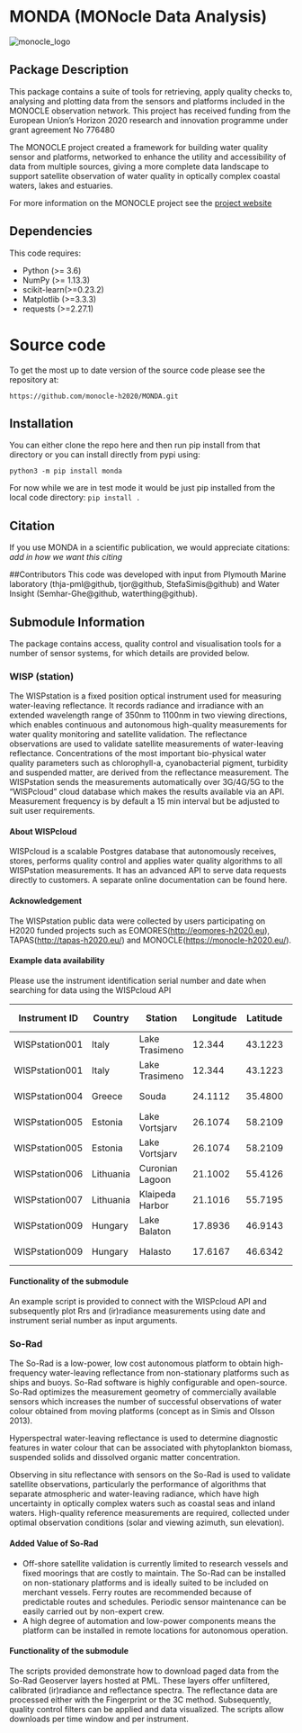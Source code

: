 # MONDA (MONocle Data Analysis)

![monocle_logo](https://avatars1.githubusercontent.com/u/36449994?s=200&v=4)

## Package Description
This package contains a suite of tools for retrieving, apply quality checks to, analysing and plotting data from the 
sensors and platforms included in the MONOCLE observation network. This project has received funding from the 
European Union’s Horizon 2020 research and innovation programme under grant agreement No 776480

The MONOCLE project created a framework for building water quality sensor and platforms, networked to enhance the 
utility and accessibility of data from multiple sources, giving a more complete data landscape to support satellite
observation of water quality in optically complex coastal waters, lakes and estuaries.

For more information on the MONOCLE project see the [project website](https://www.monocle-h2020.eu/Home)

## Dependencies
This code requires:
- Python (>= 3.6)
- NumPy (>= 1.13.3)
- scikit-learn(>=0.23.2)
- Matplotlib (>=3.3.3)
- requests (>=2.27.1)

# Source code
To get the most up to date version of the source code please see the repository at:
```
https://github.com/monocle-h2020/MONDA.git
```

## Installation
You can either clone the repo here and then run pip install from that directory or you can install directly from pypi 
using:

```python3 -m pip install monda```

For now while we are in test mode it would be just pip installed from the local code directory:
```pip install .```

## Citation
If you use MONDA in a scientific publication, we would appreciate citations: 
*add in how we want this citing*

##Contributors
This code was developed with input from Plymouth Marine laboratory (thja-pml@github, tjor@github, StefaSimis@github) and 
Water Insight (Semhar-Ghe@github, waterthing@github). 

## Submodule Information
The package contains access, quality control and visualisation tools for a number of sensor systems, for which details are provided below.

### WISP (station)
The WISPstation is a fixed position optical instrument used for measuring water-leaving reflectance.
It records radiance and irradiance with an extended wavelength range of 350nm to 1100nm in two viewing directions,
which enables continuous and autonomous high-quality measurements for water quality monitoring and satellite validation. 
The reflectance observations are used to validate satellite measurements of water-leaving reflectance. 
Concentrations of the most important bio-physical water quality parameters such as chlorophyll-a, cyanobacterial pigment, turbidity and suspended matter, are derived from the reflectance measurement. The WISPstation sends the measurements automatically over 3G/4G/5G to the “WISPcloud” cloud database which makes the results available via an API. Measurement frequency is by default a 15 min interval but be adjusted to suit user requirements. 

#### About WISPcloud
WISPcloud is a scalable Postgres database that autonomously receives, stores, performs quality control and 
applies water quality algorithms to all WISPstation measurements. It has an advanced API to serve data requests directly to customers. A separate online documentation can be found here. 

#### Acknowledgement 
The WISPstation public data were collected by users participating on H2020 funded projects such as EOMORES(http://eomores-h2020.eu), TAPAS(http://tapas-h2020.eu/) and MONOCLE(https://monocle-h2020.eu/). 

#### Example data availability
Please use the instrument identification serial number and date when searching for data using the WISPcloud API
 
| Instrument ID  | Country   | Station         | Longitude | Latitude | Start Date | End Date   |
|----------------|-----------|-----------------|-----------|----------|------------|------------|
| WISPstation001 | Italy     | Lake Trasimeno  | 12.344    | 43.1223  | 2018-04-30 | 2018-10-14 |
| WISPstation001 | Italy     | Lake Trasimeno  | 12.344    | 43.1223  | 2019-06-20 | 2021-05-04 |
| WISPstation004 | Greece    | Souda           | 24.1112   | 35.4800  | 2018-07-17 | 2019-08-09 |
| WISPstation005 | Estonia   | Lake Vortsjarv  | 26.1074   | 58.2109  | 2018-05-28 | 2018-10-26 |
| WISPstation005 | Estonia   | Lake Vortsjarv  | 26.1074   | 58.2109  | 2019-05-31 | 2019-11-01 |
| WISPstation006 | Lithuania | Curonian Lagoon | 21.1002   | 55.4126  | 2018-08-09 | 2019-10-14 |
| WISPstation007 | Lithuania | Klaipeda Harbor | 21.1016   | 55.7195  | 2018-08-13 | 2019-09-11 |
| WISPstation009 | Hungary   | Lake Balaton    | 17.8936   | 46.9143  | 2019-06-17 | 2019-07-12 |
| WISPstation009 | Hungary   | Halasto         | 17.6167   | 46.6342  | 2019-07-23 | 2019-10-07 |
 
#### Functionality of the submodule
An example script is provided to connect with the WISPcloud API and subsequently plot Rrs and (ir)radiance measurements using date and instrument serial number as input arguments. 


### So-Rad
The So-Rad is a low-power, low cost autonomous platform to obtain high-frequency water-leaving reflectance from 
non-stationary platforms such as ships and buoys. So-Rad software is highly configurable and open-source. 
So-Rad optimizes the measurement geometry of commercially available sensors which increases the number of successful 
observations of water colour obtained from moving platforms (concept as in Simis and Olsson 2013). 

Hyperspectral water-leaving reflectance is used to determine diagnostic features in water colour that can be 
associated with phytoplankton biomass, suspended solids and dissolved organic matter concentration.

Observing in situ reflectance with sensors on the So-Rad is used to validate satellite observations, particularly the 
performance of algorithms that separate atmospheric and water-leaving radiance, which have high uncertainty in 
optically complex waters such as coastal seas and inland waters.  High-quality reference measurements are required, 
collected under optimal observation conditions (solar and viewing azimuth, sun elevation).

#### Added Value of So-Rad ####
* Off-shore satellite validation is currently limited to research vessels and fixed moorings that are costly to 
maintain. The So-Rad can be installed on non-stationary platforms and is ideally suited to be included on merchant 
vessels. Ferry routes are recommended because of predictable routes and schedules. Periodic sensor maintenance can be 
easily carried out by non-expert crew.
* A high degree of automation and low-power components means the platform can be installed in remote locations for 
autonomous operation.

#### Functionality of the submodule
The scripts provided demonstrate how to download paged data from the So-Rad Geoserver layers hosted at PML. These layers offer unfiltered, calibrated (ir)radiance and reflectance spectra. The reflectance data are processed either with the Fingerprint or the 3C method. Subsequently, quality control filters can be applied and data visualized. The scripts allow downloads per time window and per instrument. 
